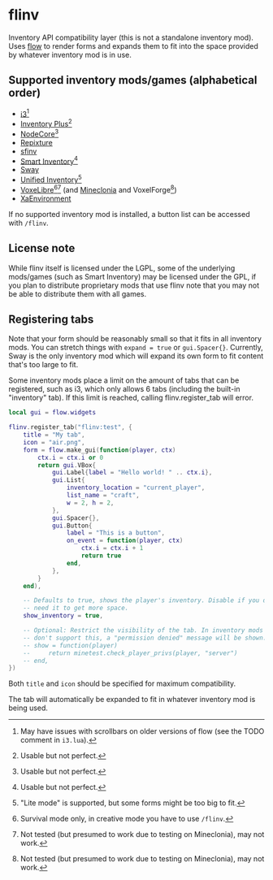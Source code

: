 # flinv

Inventory API compatibility layer (this is not a standalone inventory mod). Uses
[flow](https://content.minetest.net/packages/luk3yx/flow/) to render forms and
expands them to fit into the space provided by whatever inventory mod is in use.

## Supported inventory mods/games (alphabetical order)

 - [i3](https://content.minetest.net/packages/mt-mods/i3/)[^1]
 - [Inventory Plus](https://content.minetest.net/packages/TenPlus1/inventory_plus/)[^2]
 - [NodeCore](https://content.minetest.net/packages/Warr1024/nodecore/)[^2]
 - [Repixture](https://content.minetest.net/packages/Wuzzy/repixture/)
 - [sfinv](https://content.minetest.net/packages/rubenwardy/sfinv/)
 - [Smart Inventory](https://content.minetest.net/packages/bell07/smart_inventory/)[^2]
 - [Sway](https://content.minetest.net/packages/lazerbeak12345/sway/)
 - [Unified Inventory](https://content.minetest.net/packages/RealBadAngel/unified_inventory/)[^3]
 - [VoxeLibre](https://content.minetest.net/packages/Wuzzy/mineclone2/)[^4][^5] (and [Mineclonia](https://content.minetest.net/packages/ryvnf/mineclonia/) and VoxelForge[^5])
 - [XaEnvironment](https://content.minetest.net/packages/AiTechEye/xaenvironment/)

If no supported inventory mod is installed, a button list can be accessed with
`/flinv`.

[^1]: May have issues with scrollbars on older versions of flow (see the TODO
comment in `i3.lua`).
[^2]: Usable but not perfect.
[^3]: "Lite mode" is supported, but some forms might be too big to fit.
[^4]: Survival mode only, in creative mode you have to use `/flinv`.
[^5]: Not tested (but presumed to work due to testing on Mineclonia), may not work.

## License note

While flinv itself is licensed under the LGPL, some of the underlying
mods/games (such as Smart Inventory) may be licensed under the GPL, if you plan
to distribute proprietary mods that use flinv note that you may not be able to
distribute them with all games.

## Registering tabs

Note that your form should be reasonably small so that it fits in all inventory
mods. You can stretch things with `expand = true` or `gui.Spacer{}`. Currently,
Sway is the only inventory mod which will expand its own form to fit content
that's too large to fit.

Some inventory mods place a limit on the amount of tabs that can be
registered, such as i3, which only allows 6 tabs (including the built-in
"inventory" tab). If this limit is reached, calling flinv.register_tab will
error.

```lua
local gui = flow.widgets

flinv.register_tab("flinv:test", {
    title = "My tab",
    icon = "air.png",
    form = flow.make_gui(function(player, ctx)
        ctx.i = ctx.i or 0
        return gui.VBox{
            gui.Label{label = "Hello world! " .. ctx.i},
            gui.List{
                inventory_location = "current_player",
                list_name = "craft",
                w = 2, h = 2,
            },
            gui.Spacer{},
            gui.Button{
                label = "This is a button",
                on_event = function(player, ctx)
                    ctx.i = ctx.i + 1
                    return true
                end,
            },
        }
    end),

    -- Defaults to true, shows the player's inventory. Disable if you don't
    -- need it to get more space.
    show_inventory = true,

    -- Optional: Restrict the visibility of the tab. In inventory mods that
    -- don't support this, a "permission denied" message will be shown.
    -- show = function(player)
    --     return minetest.check_player_privs(player, "server")
    -- end,
})
```

Both `title` and `icon` should be specified for maximum compatibility.

The tab will automatically be expanded to fit in whatever inventory mod is
being used.
